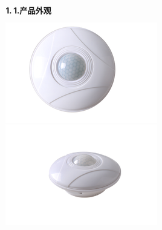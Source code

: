 ## 1. 1.产品外观

<img src="../README_IMAGE/2.png" width="400" />

<img src="../README_IMAGE/3.png" width="400" />
